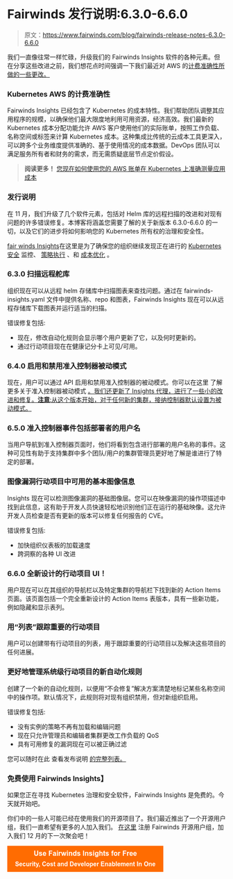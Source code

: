# Fairwinds 发行说明:6.3.0-6.6.0

> 原文：<https://www.fairwinds.com/blog/fairwinds-release-notes-6.3.0-6.6.0>

 我们一直像往常一样忙碌，升级我们的 Fairwinds Insights 软件的各种元素。但在分享这些改进之前，我们想花点时间强调一下我们最近对 AWS 的[计费准确性所做的一些更改。](/blog/you-can-now-accurately-measure-application-costs-on-kubernetes-using-your-aws-bill)

### **Kubernetes AWS 的计费准确性**

Fairwinds Insights 已经包含了 Kubernetes 的成本特性。我们帮助团队调整其应用程序的规模，以确保他们最大限度地利用可用资源，经济高效。我们最新的 Kubernetes 成本分配功能允许 AWS 客户使用他们的实际账单，按照工作负载、名称空间或标签来计算 Kubernetes 成本。这种集成比传统的云成本工具更深入，可以跨多个业务维度提供准确的、基于使用情况的成本数据。DevOps 团队可以满足服务所有者和财务的需求，而无需质疑底层节点定价假设。

> **阅读更多！** [您现在如何使用您的 AWS 账单在 Kubernetes 上准确测量应用成本](https://www.fairwinds.com/blog/you-can-now-accurately-measure-application-costs-on-kubernetes-using-your-aws-bill)

### **发行说明**

在 11 月，我们升级了几个软件元素，包括对 Helm 库的远程扫描的改进和对现有问题的许多错误修复。本博客将涵盖您需要了解的关于新版本 6.3.0-6.6.0 的一切，以及它们的进步将如何影响您的 Kubernetes 所有权的治理和安全性。

[fair winds Insights](https://www.fairwinds.com/fairwinds-insights-trial?utm_campaign=Fairwinds%20Insights%3A%20Release%20notes&utm_medium=email&_hsmi=2&_hsenc=p2ANqtz-8NSjSStDb8S0MyXLWD0AWZ_9QhupEwmfzpisIOjKSUtRweiyJ0xoetUWZszVE-4ZTQu1wlAVOjzrRxixa3bOXgqhCC0FCmQ3RGBCWhtOWe3WQqy_c&utm_content=2&utm_source=hs_email)在这里是为了确保您的组织继续发现正在进行的 [Kubernetes 安全](https://www.fairwinds.com/kubernetes-security) 监控、 [策略执行](https://www.fairwinds.com/enforce-kubernetes-policy) 、和 [成本优化](https://www.fairwinds.com/kubernetes-compliance) 。

### **6.3.0 扫描远程舵库**

组织现在可以从远程 helm 存储库中扫描图表来查找问题。通过在 fairwinds-insights.yaml 文件中提供名称、repo 和图表，Fairwinds Insights 现在可以从远程存储库下载图表并运行适当的扫描。

错误修复包括:

*   现在，修改自动化规则会显示哪个用户更新了它，以及何时更新的。
*   通过行动项目现在在健康记分卡上可见/可用。

### **6.4.0 启用和禁用准入控制器被动模式**

现在，用户可以通过 API 启用和禁用准入控制器的被动模式。你可以在这里 了解更多关于准入控制器被动模式 [。我们还更新了 Insights 代理，进行了一些小的改进和修复。**注意**:从这个版本开始，对于任何新的集群，接纳控制器默认设置为被动模式。](https://insights.docs.fairwinds.com/run/admission/setup/#installation)

### **6.5.0 准入控制器事件包括部署者的用户名**

当用户导航到准入控制器页面时，他们将看到包含进行部署的用户名称的事件。这种可见性有助于支持集群中多个团队/用户的集群管理员更好地了解是谁进行了特定的部署。

### **图像漏洞行动项目中可用的基本图像信息**

Insights 现在可以检测图像漏洞的基础图像层。您可以在映像漏洞的操作项描述中找到此信息，这有助于开发人员快速轻松地识别他们正在运行的基础映像。这允许开发人员检查是否有更新的版本可以修复任何报告的 CVE。

错误修复包括:

*   加快组织仪表板的加载速度
*   跨洞察的各种 UI 改进

### 6.6.0 全新设计的行动项目 UI！

用户现在可以在其组织的导航栏以及特定集群的导航栏下找到新的 Action Items 页面。该页面包括一个完全重新设计的 Action Items 表版本，具有一些新功能，例如隐藏和显示表列。

### **用“列表”跟踪重要的行动项目**

用户可以创建带有行动项目的列表，用于跟踪重要的行动项目以及解决这些项目的任何进展。

### **更好地管理系统级行动项目的新自动化规则**

创建了一个新的自动化规则，以便用“不会修复”解决方案清楚地标记某些名称空间中的操作项。默认情况下，此规则将对现有组织禁用，但对新组织启用。

错误修复包括:

*   没有实例的策略不再有加载和编辑问题
*   现在只允许管理员和编辑者集群更改工作负载的 QoS
*   具有可用修复的漏洞现在可以被正确过滤

您可以随时在此 查看发布说明 [的完整列表。](https://insights.docs.fairwinds.com/release-notes/?utm_campaign=Fairwinds%20Insights%3A%20Release%20notes&utm_medium=email&_hsmi=2&_hsenc=p2ANqtz-_lgp8r2KcXX2TXvtC2Jtizl9Xga1slQH8C_PsPwwVbdmJZd6O-gRleTd9W4zyR52z5er6_6xDp0-VVH2CIpMGykqz6ELYGDe1YijMG8SgcuMWzeQg&utm_content=2&utm_source=hs_email)

### **免费使用 Fairwinds Insights】**

如果您正在寻找 Kubernetes 治理和安全软件，Fairwinds Insights 是免费的。今天就开始吧。

你们中的一些人可能已经在使用我们的开源项目了。我们最近推出了一个开源用户组，我们一直希望有更多的人加入我们。 [在这里](https://cfvbp04.na1.hubspotlinks.com/Btc/I2+113/cfVbp04/VVVHms5Y6dgsV18gyd5KW-V0W6tdK5Q4zpNHgN7Mjfyw3q90JV1-WJV7CgH3QW54cSXs2JVHJQMPFXrq3pCY5W3J1qK96Y78_sW10CXtY4d6FN6W3km4v98dr92wW1rfrrK5R0F6WW2gyqZt34cfz-W5gFPQK5R7tHXW6qHTBZ4z-_5sW88NfJG46DV85W3F254p7Vz4VqW2mGbCT8P9x-DW3wTFNh74JZ41VRQ2Tm4cSyFbW3n8sxz2Jr16cW3f49hq1qwcdYW3XmB2-5dXqkqW6XNfJF3_q-q-W4WL-Kg6mF48sW8Gjz7z5PTTHPVZH0BS23RkfqW8TDc2m2GpW40W7smLZd5TYCHJN9dMbpy5vTTrVNZy_78q1rMXW6BX0mC4JYgMjW3rvDv78Nx3mCW7TrGhr3HF7G132YG1) 注册 Fairwinds 开源用户组，加入我们 12 月的下一次聚会吧！

[![Use Fairwinds Insights for Free Security, Cost and Developer Enablement In One](img/7c86296320eb01b215d8e2755e9c5b9d.png)](https://cta-redirect.hubspot.com/cta/redirect/2184645/34aa4987-a1f9-438a-a145-d7d82d5c479a)